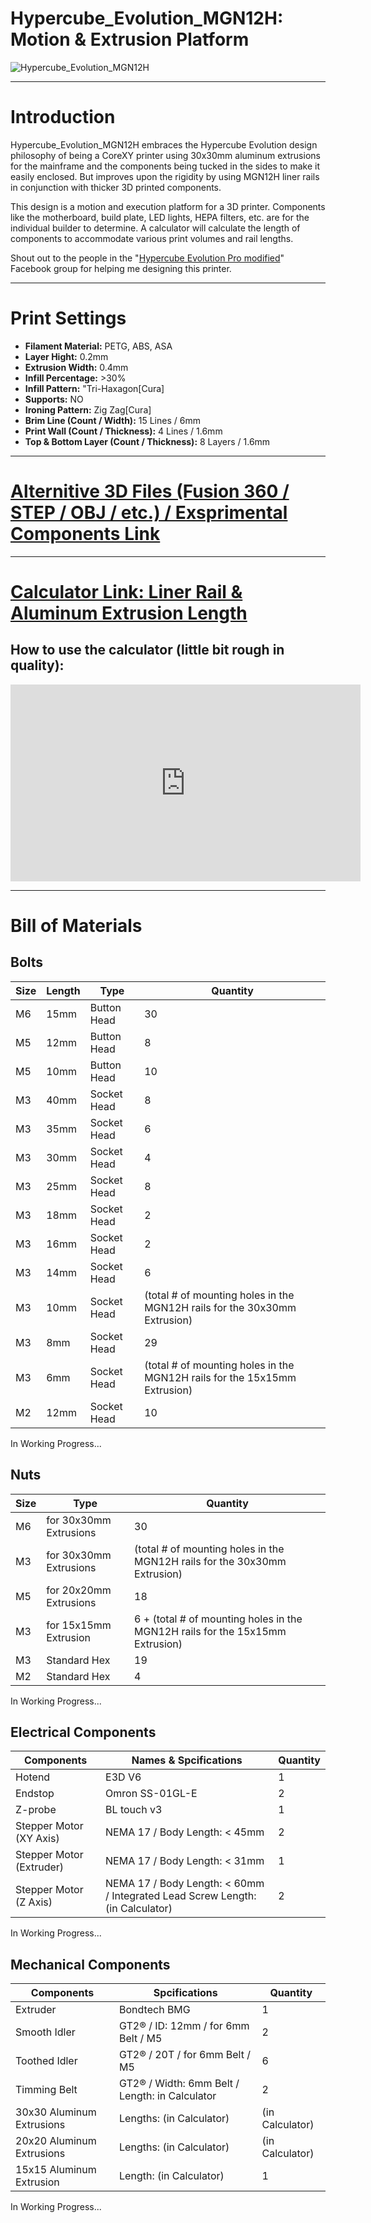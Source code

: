# Hypercube_Evolution_MGN12H: Motion &amp; Extrusion Platform
![Hypercube_Evolution_MGN12H](https://user-images.githubusercontent.com/76419272/103253257-bfc8f280-49c3-11eb-84ce-4ab36692c6be.png)

---

# Introduction
Hypercube_Evolution_MGN12H embraces the Hypercube Evolution design philosophy of being a CoreXY printer using 30x30mm aluminum extrusions for the mainframe and the components being tucked in the sides to make it easily enclosed. But improves upon the rigidity by using MGN12H liner rails in conjunction with thicker 3D printed components.

This design is a motion and execution platform for a 3D printer. Components like the motherboard, build plate, LED lights, HEPA filters, etc. are for the individual builder to determine. A calculator will calculate the length of components to accommodate various print volumes and rail lengths.

Shout out to the people in the "[Hypercube Evolution Pro modified](https://www.facebook.com/groups/hevopro/)" Facebook group for helping me designing this printer.

---

# Print Settings
- **Filament Material:** PETG, ABS, ASA
- **Layer Hight:** 0.2mm
- **Extrusion Width:** 0.4mm
- **Infill Percentage:** >30%
- **Infill Pattern:** "Tri-Haxagon[Cura]
- **Supports:** NO
- **Ironing Pattern:** Zig Zag[Cura]
- **Brim Line (Count / Width):** 15 Lines / 6mm
- **Print Wall (Count / Thickness):** 4 Lines / 1.6mm
- **Top & Bottom Layer (Count / Thickness):** 8 Layers / 1.6mm

---

# [Alternitive 3D Files (Fusion 360 / STEP / OBJ / etc.) / Exsprimental Components Link](https://a360.co/33fj55M)

---

# [Calculator Link: Liner Rail & Aluminum Extrusion Length](https://docs.google.com/spreadsheets/d/1z5ObTX2y20HfxdOqHHtOSIN-e-pqkRhXmnSUIc6pu8w/edit?usp=sharing)
## How to use the calculator (little bit rough in quality): 
<iframe width="560" height="315" src="https://www.youtube.com/embed/7c40CwL1CLM" frameborder="0" allow="accelerometer; autoplay; encrypted-media; gyroscope; picture-in-picture" allowfullscreen></iframe>

---

# Bill of Materials

## Bolts
Size | Length | Type | Quantity
--- | --- | --- | --- |
M6 | 15mm | Button Head | 30
M5 | 12mm | Button Head | 8
M5 | 10mm | Button Head | 10
M3 | 40mm | Socket Head | 8
M3 | 35mm | Socket Head | 6
M3 | 30mm | Socket Head | 4
M3 | 25mm | Socket Head | 8
M3 | 18mm | Socket Head | 2
M3 | 16mm | Socket Head | 2
M3 | 14mm | Socket Head | 6
M3 | 10mm | Socket Head | (total # of mounting holes in the MGN12H rails for the 30x30mm Extrusion) 
M3 | 8mm | Socket Head | 29
M3 | 6mm | Socket Head | (total # of mounting holes in the MGN12H rails for the 15x15mm Extrusion) 
M2 | 12mm | Socket Head | 10
In Working Progress...

## Nuts
Size | Type | Quantity
--- | --- | --- |
M6 | for 30x30mm Extrusions | 30
M3 | for 30x30mm Extrusions | (total # of mounting holes in the MGN12H rails for the 30x30mm Extrusion) 
M5 | for 20x20mm Extrusions | 18
M3 | for 15x15mm Extrusion | 6 + (total # of mounting holes in the MGN12H rails for the 15x15mm Extrusion) 
M3 | Standard Hex | 19
M2 | Standard Hex | 4

In Working Progress...

## Electrical Components
Components | Names & Spcifications | Quantity
--- | --- | --- |
Hotend | E3D V6 | 1
Endstop | Omron SS-01GL-E | 2
Z-probe | BL touch v3 | 1
Stepper Motor (XY Axis) | NEMA 17 / Body Length: < 45mm | 2
Stepper Motor (Extruder) | NEMA 17 / Body Length: < 31mm | 1
Stepper Motor (Z Axis) |  NEMA 17 / Body Length: < 60mm / Integrated Lead Screw Length: (in Calculator) | 2
In Working Progress...

## Mechanical Components
Components | Spcifications | Quantity
--- | --- | --- |
Extruder | Bondtech BMG | 1
Smooth Idler | GT2® / ID: 12mm / for 6mm Belt / M5 | 2
Toothed Idler | GT2® / 20T / for 6mm Belt / M5 | 6
Timming Belt | GT2® / Width: 6mm Belt / Length: in Calculator | 2
30x30 Aluminum Extrusions | Lengths: (in Calculator) | (in Calculator)
20x20 Aluminum Extrusions | Lengths: (in Calculator) | (in Calculator)
15x15 Aluminum Extrusion | Length: (in Calculator) | 1
In Working Progress...
